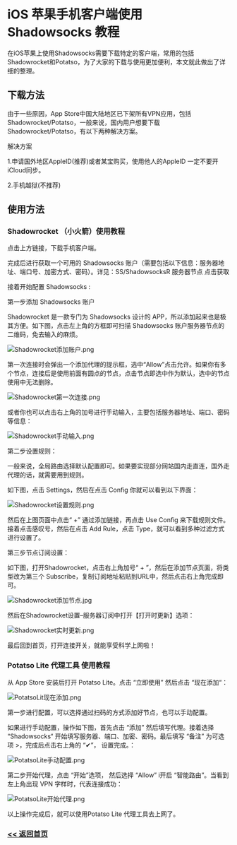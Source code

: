 # iOS 苹果手机客户端使用 Shadowsocks 教程

在iOS苹果上使用Shadowsocks需要下载特定的客户端，常用的包括Shadowrocket和Potatso，为了大家的下载与使用更加便利，本文就此做出了详细的整理。

## 下载方法

由于一些原因，App Store中国大陆地区已下架所有VPN应用，包括Shadowrocket/Potatso，一般来说，国内用户想要下载Shadowrocket/Potatso，有以下两种解决方案。

解决方案

1.申请国外地区AppleID(推荐)或者某宝购买，使用他人的AppleID 一定不要开iCloud同步。

2.手机越狱(不推荐)

## 使用方法

### Shadowrocket （小火箭）使用教程

点击上方链接，下载手机客户端。

完成后进行获取一个可用的 Shadowsocks 账户（需要包括以下信息：服务器地址、端口号、加密方式、密码）。详见：SS/ShadowsocksR 服务器节点 点击获取

接着开始配置 Shadowsocks :

第一步添加 Shadowsocks 账户

Shadowrocket 是一款专门为 Shadowsocks 设计的 APP，所以添加起来也是极其方便。如下图，点击左上角的方框即可扫描 Shadowsocks 账户服务器节点的二维码，免去输入的麻烦。

![Shadowrocket添加账户.png](https://i.loli.net/2021/08/08/FgMwnVfkW16Euhx.png)

第一次连接时会弹出一个添加代理的提示框，选中“Allow”点击允许。如果你有多个节点，连接后是使用前面有圆点的节点，点击节点即选中作为默认，选中的节点使用中无法删除。

![Shadowrocket第一次连接.png](https://i.loli.net/2021/08/08/PskyfdOnzweSrY3.png)

或者你也可以点击右上角的加号进行手动输入，主要包括服务器地址、端口、密码等信息：

![Shadowrocket手动输入.png](https://i.loli.net/2021/08/08/SOcsFMtwjlQKe6r.png)

第二步设置规则：

一般来说，全局路由选择默认配置即可。如果要实现部分网站国内走直连，国外走代理的话，就需要用到规则。

如下图，点击 Settings，然后在点击 Config 你就可以看到以下界面：

![Shadowrocket设置规则.png](https://i.loli.net/2021/08/08/cSmsdot4PQCZXK8.png)

然后在上图页面中点击“ +” 通过添加链接，再点击 Use Config 来下载规则文件。接着点击感叹号，然后在点击 Add Rule，点击 Type，就可以看到多种过滤方式进行设置了。

第三步节点订阅设置：

如下图，打开Shadowrocket，点击右上角加号“ + ”，然后在添加节点页面，将类型改为第三个 Subscribe，复制订阅地址粘贴到URL中，然后点击右上角完成即可。

![Shadowrocket添加节点.jpg](https://i.loli.net/2021/08/08/JBqpHhzIfsneaL3.jpg)

然后在Shadowrocket设置–服务器订阅中打开【打开时更新】选项：

![Shadowrocket实时更新.png](https://i.loli.net/2021/08/08/YhmEc4x9JqTCbVZ.png)

最后回到首页，打开连接开关，就能享受科学上网啦！

### Potatso Lite 代理工具  使用教程

从 App Store 安装后打开 Potatso Lite。点击 “立即使用” 然后点击 “现在添加“：

![PotatsoLit现在添加.png](https://i.loli.net/2021/08/08/xKA2ZGnoyrE38WJ.png)

第一步进行配置，可以选择通过扫码的方式添加好节点，也可以手动配置。

如果进行手动配置，操作如下图，首先点击 “添加” 然后填写代理。接着选择 “Shadowsocks“ 开始填写服务器、端口、加密、密码。最后填写 “备注” 为可选项 >，完成后点击右上角的 “✔”， 设置完成。：

![PotatsoLite手动配置.png](https://i.loli.net/2021/08/08/eIFOxynzBTi8oWl.png)

第二步开始代理，点击 “开始”选项， 然后选择 “Allow” i开启 “智能路由”。当看到左上角出现 VPN 字样时，代表连接成功：

![PotatsoLite开始代理.png](https://i.loli.net/2021/08/08/oRUTaOedYIlw8ZH.png)

以上操作完成后，就可以使用Potatso Lite 代理工具去上网了。

### [<< 返回首页](README.md)
